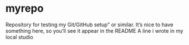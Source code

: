 # myrepo
Repository for testing my Git/GitHub setup” or similar. It’s nice to have something here, so you’ll see it appear in the README
 A line i wrote in my local studio 
